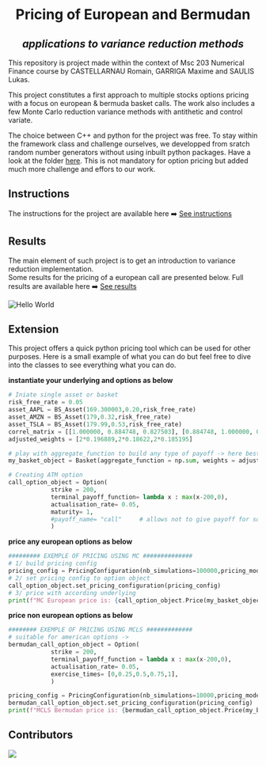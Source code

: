 # <center> Pricing of European and Bermudan </center> 
## <center> *applications to variance reduction methods*  </center>

This repository is project made within the context of Msc 203 Numerical Finance course by CASTELLARNAU Romain, GARRIGA Maxime and SAULIS Lukas.

This project constitutes a first approach to multiple stocks options pricing with a focus on european & bermuda basket calls. The work also includes a few Monte Carlo reduction variance methods with antithetic and control variate.

The choice between C++ and python for the project was free. To stay within the framework class and challenge ourselves, we developped from sratch random number generators without using inbuilt python packages. Have a look at the folder 
[here](docs/Generator%Architecture.pdf). This is not mandatory for option pricing but added much more challenge and effors to our work.

## Instructions

The instructions for the project are available here ➡️
[See instructions](docs/Project%20Instruction.pdf)


## Results 

The main element of such project is to get an introduction to variance reduction implementation.<br>
Some results for the pricing of a european call are presented below. Full results are available here ➡️
[See results](docs/Numerical_Finance_Project.pdf)

<!-- image result -->
![Hello World](https://res.cloudinary.com/dq4xpsevx/image/upload/v1715023923/Github/Numerical%20Finance/convergence_quasi_techniques.png)


## Extension

This project offers a quick python pricing tool which can be used for other purposes. Here is a small example of what you can do but feel free to dive into the classes to see everything what you can do.

**instantiate your underlying and options as below**
```python
# Iniate single asset or basket
risk_free_rate = 0.05
asset_AAPL = BS_Asset(169.300003,0.20,risk_free_rate)
asset_AMZN = BS_Asset(179,0.32,risk_free_rate)
asset_TSLA = BS_Asset(179.99,0.53,risk_free_rate)
correl_matrix = [[1.000000, 0.884748, 0.827503], [0.884748, 1.000000, 0.793269], [0.827503, 0.793269, 1.000000]]
adjusted_weights = [2*0.196889,2*0.18622,2*0.185195]                    # target intial value of 200

# play with aggregate_function to build any type of payoff -> here best of basket
my_basket_object = Basket(aggregate_function = np.sum, weights = adjusted_weights,assets=BS_AssetND([asset_AAPL,asset_AMZN,asset_TSLA],correl_matrix = correl_matrix))

# Creating ATM option
call_option_object = Option(
            strike = 200,
            terminal_payoff_function= lambda x : max(x-200,0),
            actualisation_rate= 0.05,
            maturity= 1,
            #payoff_name= "call"     # allows not to give payoff for some known payoffs
            )
```

**price any european options as below**
```python
######### EXEMPLE OF PRICING USING MC ##############
# 1/ build pricing config
pricing_config = PricingConfiguration(nb_simulations=100000,pricing_model_name="MC")       
# 2/ set pricing config to option object
call_option_object.set_pricing_configuration(pricing_config)                                
# 3/ price with according underlying
print(f"MC European price is: {call_option_object.Price(my_basket_object,display_info=True)} \n")   
```

**price non european options as below**
```python
######## EXEMPLE OF PRICING USING MCLS #############
# suitable for american options -> 
bermudan_call_option_object = Option(
            strike = 200,
            terminal_payoff_function = lambda x : max(x-200,0),
            actualisation_rate= 0.05,
            exercise_times= [0,0.25,0.5,0.75,1],
            )

pricing_config = PricingConfiguration(nb_simulations=10000,pricing_model_name="MCLS")     
bermudan_call_option_object.set_pricing_configuration(pricing_config)
print(f"MCLS Bermudan price is: {bermudan_call_option_object.Price(my_basket_object,display_info=True)} \n")
```


## Contributors

<a href="https://github.com/Garrma/numerical_finance/graphs/contributors">
  <img src="https://contrib.rocks/image?repo=Garrma/numerical_finance" />
</a>
